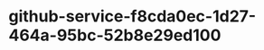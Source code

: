 github-service-f8cda0ec-1d27-464a-95bc-52b8e29ed100
===================================================
